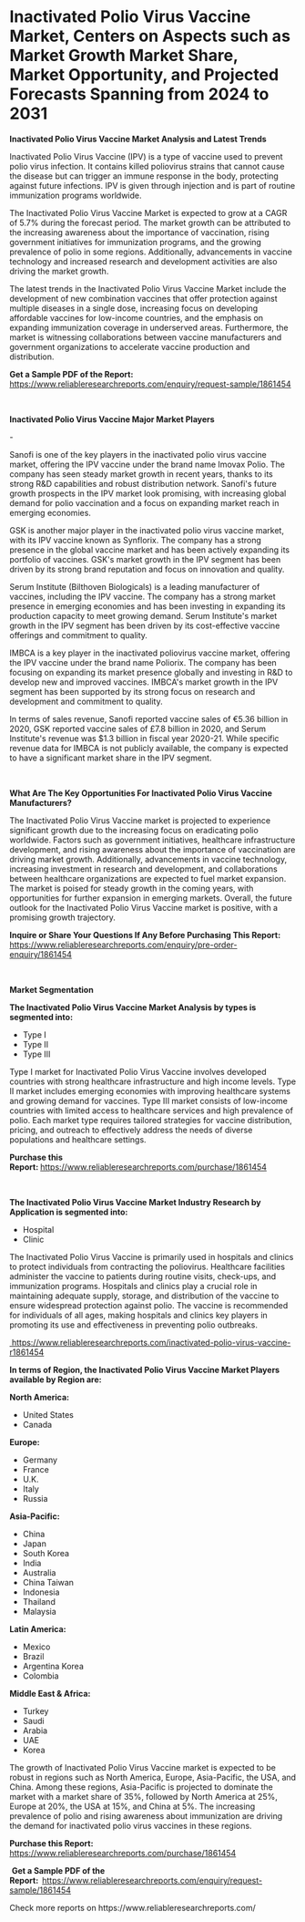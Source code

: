 <p><h1>Inactivated Polio Virus Vaccine Market, Centers on Aspects such as Market Growth Market Share, Market Opportunity, and Projected Forecasts Spanning from 2024 to 2031</h1></p><p><strong>Inactivated Polio Virus Vaccine Market Analysis and Latest Trends</strong></p>
<p><p>Inactivated Polio Virus Vaccine (IPV) is a type of vaccine used to prevent polio virus infection. It contains killed poliovirus strains that cannot cause the disease but can trigger an immune response in the body, protecting against future infections. IPV is given through injection and is part of routine immunization programs worldwide.</p><p>The Inactivated Polio Virus Vaccine Market is expected to grow at a CAGR of 5.7% during the forecast period. The market growth can be attributed to the increasing awareness about the importance of vaccination, rising government initiatives for immunization programs, and the growing prevalence of polio in some regions. Additionally, advancements in vaccine technology and increased research and development activities are also driving the market growth.</p><p>The latest trends in the Inactivated Polio Virus Vaccine Market include the development of new combination vaccines that offer protection against multiple diseases in a single dose, increasing focus on developing affordable vaccines for low-income countries, and the emphasis on expanding immunization coverage in underserved areas. Furthermore, the market is witnessing collaborations between vaccine manufacturers and government organizations to accelerate vaccine production and distribution.</p></p>
<p><strong>Get a Sample PDF of the Report:&nbsp;</strong> <a href="https://www.reliableresearchreports.com/enquiry/request-sample/1861454">https://www.reliableresearchreports.com/enquiry/request-sample/1861454</a></p>
<p>&nbsp;</p>
<p><strong>Inactivated Polio Virus Vaccine Major Market Players</strong></p>
<p><p>-</p><p>Sanofi is one of the key players in the inactivated polio virus vaccine market, offering the IPV vaccine under the brand name Imovax Polio. The company has seen steady market growth in recent years, thanks to its strong R&D capabilities and robust distribution network. Sanofi's future growth prospects in the IPV market look promising, with increasing global demand for polio vaccination and a focus on expanding market reach in emerging economies.</p><p>GSK is another major player in the inactivated polio virus vaccine market, with its IPV vaccine known as Synflorix. The company has a strong presence in the global vaccine market and has been actively expanding its portfolio of vaccines. GSK's market growth in the IPV segment has been driven by its strong brand reputation and focus on innovation and quality.</p><p>Serum Institute (Bilthoven Biologicals) is a leading manufacturer of vaccines, including the IPV vaccine. The company has a strong market presence in emerging economies and has been investing in expanding its production capacity to meet growing demand. Serum Institute's market growth in the IPV segment has been driven by its cost-effective vaccine offerings and commitment to quality.</p><p>IMBCA is a key player in the inactivated poliovirus vaccine market, offering the IPV vaccine under the brand name Poliorix. The company has been focusing on expanding its market presence globally and investing in R&D to develop new and improved vaccines. IMBCA's market growth in the IPV segment has been supported by its strong focus on research and development and commitment to quality.</p><p>In terms of sales revenue, Sanofi reported vaccine sales of €5.36 billion in 2020, GSK reported vaccine sales of £7.8 billion in 2020, and Serum Institute's revenue was $1.3 billion in fiscal year 2020-21. While specific revenue data for IMBCA is not publicly available, the company is expected to have a significant market share in the IPV segment.</p></p>
<p>&nbsp;</p>
<p><strong>What Are The Key Opportunities For Inactivated Polio Virus Vaccine Manufacturers?</strong></p>
<p><p>The Inactivated Polio Virus Vaccine market is projected to experience significant growth due to the increasing focus on eradicating polio worldwide. Factors such as government initiatives, healthcare infrastructure development, and rising awareness about the importance of vaccination are driving market growth. Additionally, advancements in vaccine technology, increasing investment in research and development, and collaborations between healthcare organizations are expected to fuel market expansion. The market is poised for steady growth in the coming years, with opportunities for further expansion in emerging markets. Overall, the future outlook for the Inactivated Polio Virus Vaccine market is positive, with a promising growth trajectory.</p></p>
<p><strong>Inquire or Share Your Questions If Any Before Purchasing This Report:</strong> <a href="https://www.reliableresearchreports.com/enquiry/pre-order-enquiry/1861454">https://www.reliableresearchreports.com/enquiry/pre-order-enquiry/1861454</a></p>
<p>&nbsp;</p>
<p><strong>Market Segmentation</strong></p>
<p><strong>The Inactivated Polio Virus Vaccine Market Analysis by types is segmented into:</strong></p>
<p><ul><li>Type I</li><li>Type II</li><li>Type III</li></ul></p>
<p><p>Type I market for Inactivated Polio Virus Vaccine involves developed countries with strong healthcare infrastructure and high income levels. Type II market includes emerging economies with improving healthcare systems and growing demand for vaccines. Type III market consists of low-income countries with limited access to healthcare services and high prevalence of polio. Each market type requires tailored strategies for vaccine distribution, pricing, and outreach to effectively address the needs of diverse populations and healthcare settings.</p></p>
<p><strong>Purchase this Report:&nbsp;</strong><a href="https://www.reliableresearchreports.com/purchase/1861454">https://www.reliableresearchreports.com/purchase/1861454</a></p>
<p>&nbsp;</p>
<p><strong>The Inactivated Polio Virus Vaccine Market Industry Research by Application is segmented into:</strong></p>
<p><ul><li>Hospital</li><li>Clinic</li></ul></p>
<p><p>The Inactivated Polio Virus Vaccine is primarily used in hospitals and clinics to protect individuals from contracting the poliovirus. Healthcare facilities administer the vaccine to patients during routine visits, check-ups, and immunization programs. Hospitals and clinics play a crucial role in maintaining adequate supply, storage, and distribution of the vaccine to ensure widespread protection against polio. The vaccine is recommended for individuals of all ages, making hospitals and clinics key players in promoting its use and effectiveness in preventing polio outbreaks.</p></p>
<p><a href="https://www.reliableresearchreports.com/inactivated-polio-virus-vaccine-r1861454">&nbsp;https://www.reliableresearchreports.com/inactivated-polio-virus-vaccine-r1861454</a></p>
<p><strong>In terms of Region, the Inactivated Polio Virus Vaccine Market Players available by Region are:</strong></p>
<p>
    <p> <strong> North America: </strong>
        <ul>
            <li>United States</li>
            <li>Canada</li>
        </ul>
        </p> 
    <p> <strong> Europe: </strong>
        <ul>
            <li>Germany</li>
            <li>France</li>
            <li>U.K.</li>
            <li>Italy</li>
            <li>Russia</li>
        </ul>
        </p> 
    <p> <strong> Asia-Pacific: </strong>
        <ul>
            <li>China</li>
            <li>Japan</li>
            <li>South Korea</li>
            <li>India</li>
            <li>Australia</li>
            <li>China Taiwan</li>
            <li>Indonesia</li>
            <li>Thailand</li>
            <li>Malaysia</li>
        </ul>
        </p> 
    <p> <strong> Latin America: </strong>
        <ul>
            <li>Mexico</li>
            <li>Brazil</li>
            <li>Argentina Korea</li>
            <li>Colombia</li>
        </ul>
        </p> 
    <p> <strong> Middle East & Africa: </strong>
        <ul>
            <li>Turkey</li>
            <li>Saudi</li>
            <li>Arabia</li>
            <li>UAE</li>
            <li>Korea</li>
        </ul>
    </p>
    </p>
<p><p>The growth of Inactivated Polio Virus Vaccine market is expected to be robust in regions such as North America, Europe, Asia-Pacific, the USA, and China. Among these regions, Asia-Pacific is projected to dominate the market with a market share of 35%, followed by North America at 25%, Europe at 20%, the USA at 15%, and China at 5%. The increasing prevalence of polio and rising awareness about immunization are driving the demand for inactivated polio virus vaccines in these regions.</p></p>
<p><strong>Purchase this Report: </strong><a href="https://www.reliableresearchreports.com/purchase/1861454">https://www.reliableresearchreports.com/purchase/1861454</a></p>
<p>&nbsp;<strong>Get a Sample PDF of the Report:&nbsp;&nbsp;</strong><a href="https://www.reliableresearchreports.com/enquiry/request-sample/1861454">https://www.reliableresearchreports.com/enquiry/request-sample/1861454</a></p>
<p><strong></strong></p>
<p>Check more reports on https://www.reliableresearchreports.com/</p>